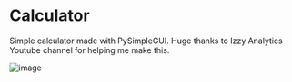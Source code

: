 # Calculator
Simple calculator made with PySimpleGUI. Huge thanks to Izzy Analytics Youtube channel for helping me make this.

![image](https://user-images.githubusercontent.com/62976976/82170063-3f141680-9878-11ea-955d-e76820ede2e8.png)
